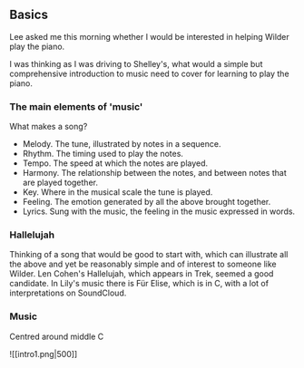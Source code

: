 ## Basics
Lee asked me this morning whether I would be interested in helping Wilder play the piano.

I was thinking as I was driving to Shelley's, what would a simple but comprehensive introduction to music need to cover for learning to play the piano.

### The main elements of 'music'
What makes a song?
- Melody. The tune, illustrated by notes in a sequence.
- Rhythm. The timing used to play the notes.
- Tempo. The speed at which the notes are played.
- Harmony. The relationship between the notes, and between notes that are played together.
- Key.  Where in the musical scale the tune is played.
- Feeling. The emotion generated by all the above brought together.
- Lyrics. Sung with the music, the feeling in the music expressed in words.

### Hallelujah
Thinking of a song that would be good to start with, which can illustrate all the above and yet be reasonably simple and of interest to someone like Wilder. Len Cohen's Hallelujah, which appears in Trek, seemed a good candidate.
In Lily's music there is Für Elise, which is in C, with a lot of interpretations on SoundCloud.

### Music
Centred around middle C

![[intro1.png|500]]

